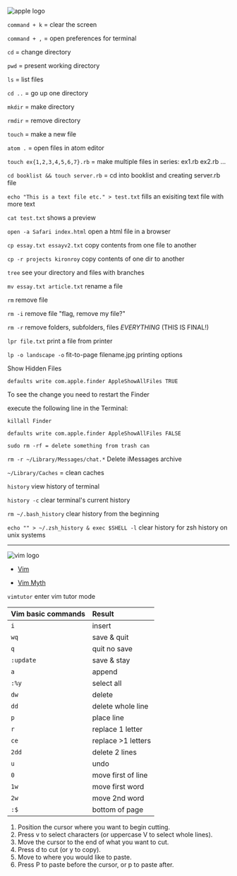 
![apple logo](https://kironroy.github.io/apple.svg)

`command + k` = clear the screen

`command + ,` = open preferences for terminal

`cd` = change directory

`pwd` = present working directory

`ls`  = list files

`cd ..` = go up one directory

`mkdir` = make directory

`rmdir` = remove directory

`touch` = make a new file

`atom .` = open files in atom editor

`touch ex{1,2,3,4,5,6,7}.rb` = make multiple files in series: ex1.rb ex2.rb ...

`cd booklist && touch server.rb` = cd into booklist and creating server.rb file

`echo "This is a text file etc." > test.txt` fills an exisiting text file with more text

`cat test.txt` shows a preview

`open -a Safari index.html` open a html file in a browser

`cp essay.txt essayv2.txt` copy contents from one file to another

`cp -r projects kironroy` copy contents of one dir to another

`tree` see your directory and files with branches

`mv essay.txt article.txt`  rename a file

`rm` remove file

`rm -i` remove file "flag, remove my file?"

`rm -r` remove folders, subfolders, files *EVERYTHING* (THIS IS FINAL!)

`lpr file.txt` print a file from printer

`lp -o landscape -o` fit-to-page filename.jpg printing options

Show Hidden Files

`defaults write com.apple.finder AppleShowAllFiles TRUE`

To see the change you need to restart the Finder

execute the following line in the Terminal:

`killall Finder`

`defaults write com.apple.finder AppleShowAllFiles FALSE`

`sudo rm -rf = delete something from trash can`

`rm -r ~/Library/Messages/chat.*` Delete iMessages archive

`~/Library/Caches` = clean caches

`history` view history of terminal

`history -c` clear terminal's current history

`rm ~/.bash_history` clear history from the beginning

`echo "" > ~/.zsh_history & exec $SHELL -l` clear history for zsh history on unix systems

***

![vim logo](https://kironroy.github.io/vimm.svg)

* [Vim](https://hashrocket.com/blog/posts/elm-by-example-soup-to-nuts-part-1)

* [Vim Myth](https://robots.thoughtbot.com/the-vim-learning-curve-is-a-myth)

`vimtutor` enter vim tutor mode

| Vim basic commands | Result       |
|--------------|:--------------------|
|`i`           | insert              |
|`wq`          | save & quit         |
|`q`           | quit  no save       | 
|`:update`     | save & stay	     |
|`a`           | append              |
|`:%y`         | select all          |
| `dw`         | delete	             |
| `dd`         | delete whole line   |
| `p`          | place line          |
| `r`	       | replace 1 letter    |
| `ce`         | replace >1 letters  |
| `2dd`        | delete 2 lines      |
| `u`          | undo                |
| `0`          | move first of line  |
| `1w`         | move first word     |
| `2w`         | move 2nd word       |
| `:$`         | bottom of page      |

1. Position the cursor where you want to begin cutting.
2. Press v to select characters (or uppercase V to select whole lines).
3. Move the cursor to the end of what you want to cut.
4. Press d to cut (or y to copy).
5. Move to where you would like to paste.
6. Press P to paste before the cursor, or p to paste after.
